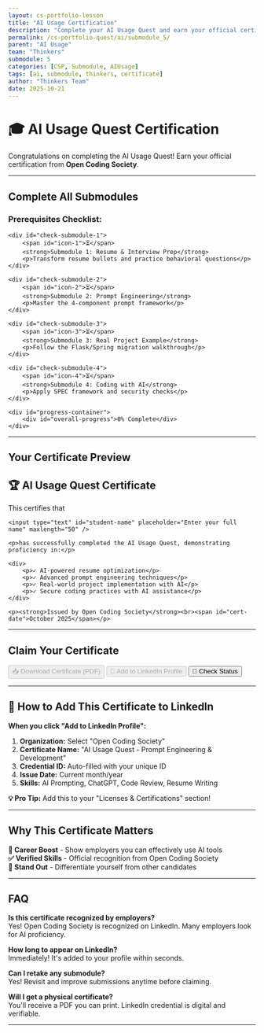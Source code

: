 ```yaml
---
layout: cs-portfolio-lesson
title: "AI Usage Certification"
description: "Complete your AI Usage Quest and earn your official certification from Open Coding Society. Add it to your LinkedIn profile to showcase your skills."
permalink: /cs-portfolio-quest/ai/submodule_5/
parent: "AI Usage"
team: "Thinkers"
submodule: 5
categories: [CSP, Submodule, AIUsage]
tags: [ai, submodule, thinkers, certificate]
author: "Thinkers Team"
date: 2025-10-21
---
```


# 🎓 AI Usage Quest Certification

Congratulations on completing the AI Usage Quest! Earn your official certification from **Open Coding Society**.

---

## Complete All Submodules

<div id="checklist-container">
    <h3>Prerequisites Checklist:</h3>
    
    <div id="check-submodule-1">
        <span id="icon-1">⏳</span>
        <strong>Submodule 1: Resume & Interview Prep</strong>
        <p>Transform resume bullets and practice behavioral questions</p>
    </div>
    
    <div id="check-submodule-2">
        <span id="icon-2">⏳</span>
        <strong>Submodule 2: Prompt Engineering</strong>
        <p>Master the 4-component prompt framework</p>
    </div>
    
    <div id="check-submodule-3">
        <span id="icon-3">⏳</span>
        <strong>Submodule 3: Real Project Example</strong>
        <p>Follow the Flask/Spring migration walkthrough</p>
    </div>
    
    <div id="check-submodule-4">
        <span id="icon-4">⏳</span>
        <strong>Submodule 4: Coding with AI</strong>
        <p>Apply SPEC framework and security checks</p>
    </div>
    
    <div id="progress-container">
        <div id="overall-progress">0% Complete</div>
    </div>
</div>

<div id="status-message"></div>

---

## Your Certificate Preview

<div id="cert-preview">
    <h2>🏆 AI Usage Quest Certificate</h2>
    <p>This certifies that</p>
    
    <input type="text" id="student-name" placeholder="Enter your full name" maxlength="50" />
    
    <p>has successfully completed the AI Usage Quest, demonstrating proficiency in:</p>
    
    <div>
        <p>✓ AI-powered resume optimization</p>
        <p>✓ Advanced prompt engineering techniques</p>
        <p>✓ Real-world project implementation with AI</p>
        <p>✓ Secure coding practices with AI assistance</p>
    </div>
    
    <p><strong>Issued by Open Coding Society</strong><br><span id="cert-date">October 2025</span></p>
</div>

---

## Claim Your Certificate

<button id="download-btn" onclick="downloadCertificate()" disabled>📥 Download Certificate (PDF)</button>
<button id="linkedin-btn" onclick="addToLinkedIn()" disabled>💼 Add to LinkedIn Profile</button>
<button id="verify-btn" onclick="checkCompletion()">🔄 Check Status</button>

---

## 📱 How to Add This Certificate to LinkedIn

**When you click "Add to LinkedIn Profile":**

1. **Organization:** Select "Open Coding Society"
2. **Certificate Name:** "AI Usage Quest - Prompt Engineering & Development"
3. **Credential ID:** Auto-filled with your unique ID
4. **Issue Date:** Current month/year
5. **Skills:** AI Prompting, ChatGPT, Code Review, Resume Writing

**💡 Pro Tip:** Add this to your "Licenses & Certifications" section!

---

## Why This Certificate Matters

**🎯 Career Boost** - Show employers you can effectively use AI tools  
**✅ Verified Skills** - Official recognition from Open Coding Society  
**🌟 Stand Out** - Differentiate yourself from other candidates  

---

## FAQ

**Is this certificate recognized by employers?**  
Yes! Open Coding Society is recognized on LinkedIn. Many employers look for AI proficiency.

**How long to appear on LinkedIn?**  
Immediately! It's added to your profile within seconds.

**Can I retake any submodule?**  
Yes! Revisit and improve submissions anytime before claiming.

**Will I get a physical certificate?**  
You'll receive a PDF you can print. LinkedIn credential is digital and verifiable.

---

<script>
const SUBMODULES = ['submodule-1', 'submodule-2', 'submodule-3', 'submodule-4'];

function checkCompletion() {
    const completion = {};
    SUBMODULES.forEach(m => {
        completion[m] = localStorage.getItem(`ai-${m}-completed`) === 'true';
    });
    
    SUBMODULES.forEach((module, idx) => {
        const item = document.getElementById(`check-${module}`);
        const icon = document.getElementById(`icon-${idx + 1}`);
        if (completion[module]) {
            item.style.background = '#d4edda';
            icon.textContent = '✅';
        } else {
            item.style.background = '#f8f9fa';
            icon.textContent = '⏳';
        }
    });
    
    const completed = SUBMODULES.filter(m => completion[m]).length;
    const percentage = (completed / SUBMODULES.length) * 100;
    const bar = document.getElementById('overall-progress');
    bar.textContent = `${Math.round(percentage)}% Complete`;
    bar.style.width = `${percentage}%`;
    
    const allDone = SUBMODULES.every(m => completion[m]);
    document.getElementById('download-btn').disabled = !allDone;
    document.getElementById('linkedin-btn').disabled = !allDone;
    
    const msg = document.getElementById('status-message');
    if (allDone) {
        msg.style.background = '#d4edda';
        msg.style.color = '#155724';
        msg.textContent = '🎉 All submodules complete! Your certificate is ready!';
    } else {
        const remaining = SUBMODULES.filter(m => !completion[m]).length;
        msg.style.background = '#fff3cd';
        msg.style.color = '#856404';
        msg.textContent = `⏳ ${remaining} submodule${remaining > 1 ? 's' : ''} remaining to unlock certificate.`;
    }
    msg.style.display = 'block';
    msg.style.padding = '15px';
    msg.style.margin = '20px 0';
    msg.style.borderRadius = '8px';
}

function downloadCertificate() {
    const name = document.getElementById('student-name').value.trim();
    if (!name) {
        alert('Please enter your name first!');
        return;
    }
    
    const certId = 'AICERT-' + Date.now() + '-' + Math.random().toString(36).substring(2, 8).toUpperCase();
    localStorage.setItem('ai-quest-certificate', JSON.stringify({
        name: name,
        id: certId,
        date: new Date().toISOString(),
        modules: SUBMODULES
    }));
    
    // Generate simple PDF preview
    const certHTML = `
        <!DOCTYPE html>
        <html>
        <head>
            <title>AI Quest Certificate</title>
            <style>
                body { font-family: Georgia, serif; text-align: center; padding: 50px; }
                .cert { background: white; padding: 60px; max-width: 800px; margin: 0 auto; border: 3px solid #667eea; }
                h1 { font-size: 48px; color: #667eea; }
                .name { font-size: 36px; font-weight: bold; color: #764ba2; margin: 20px 0; }
            </style>
        </head>
        <body>
            <div class="cert">
                <h1>🏆 Certificate of Completion</h1>
                <h2>AI Usage Quest</h2>
                <p>This certifies that</p>
                <div class="name">${name}</div>
                <p>has successfully completed the AI Usage Quest</p>
                <p><strong>Issued by Open Coding Society</strong><br>${new Date().toLocaleDateString()}</p>
                <p style="font-size: 12px; color: #666; margin-top: 40px;">Certificate ID: ${certId}</p>
            </div>
            <script>window.onload = () => setTimeout(() => window.print(), 500);<\/script>
        </body>
        </html>
    `;
    
    const win = window.open('', '_blank');
    win.document.write(certHTML);
    win.document.close();
    
    const msg = document.getElementById('status-message');
    msg.style.background = '#d4edda';
    msg.style.color = '#155724';
    msg.textContent = `✅ Certificate ready! ID: ${certId}`;
    msg.style.display = 'block';
}

function addToLinkedIn() {
    const name = document.getElementById('student-name').value.trim();
    if (!name) {
        alert('Please enter your name and download certificate first!');
        return;
    }
    
    let certId;
    const saved = localStorage.getItem('ai-quest-certificate');
    if (saved) {
        certId = JSON.parse(saved).id;
    } else {
        certId = 'AICERT-' + Date.now() + '-' + Math.random().toString(36).substring(2, 8).toUpperCase();
    }
    
    const url = new URL('https://www.linkedin.com/profile/add');
    url.searchParams.append('startTask', 'CERTIFICATION_NAME');
    url.searchParams.append('name', 'AI Usage Quest - Prompt Engineering & Development');
    url.searchParams.append('organizationName', 'Open Coding Society');
    url.searchParams.append('issueYear', new Date().getFullYear());
    url.searchParams.append('issueMonth', new Date().getMonth() + 1);
    url.searchParams.append('certId', certId);
    url.searchParams.append('certUrl', window.location.origin + '/ai-quest-verify/' + certId);
    
    window.open(url.toString(), '_blank');
    
    const msg = document.getElementById('status-message');
    msg.style.background = '#d4edda';
    msg.style.color = '#155724';
    msg.textContent = '✅ Opening LinkedIn... Follow prompts to add certification!';
    msg.style.display = 'block';
}


function generatePrintableCertificate(certData) {
    const certHTML = `
        <!DOCTYPE html>
        <html>
        <head>
            <title>AI Quest Certificate</title>
            <style>
                body { font-family: Georgia, serif; text-align: center; padding: 50px; }
                .cert { background: white; padding: 60px; max-width: 800px; margin: 0 auto; border: 3px solid #667eea; }
                h1 { font-size: 48px; color: #667eea; }
                .name { font-size: 36px; font-weight: bold; color: #764ba2; margin: 20px 0; }
            </style>
        </head>
        <body>
            <div class="cert">
                <h1>🏆 Certificate of Completion</h1>
                <h2>AI Usage Quest</h2>
                <p>This certifies that</p>
                <div class="name">${certData.name}</div>
                <p>has successfully completed the AI Usage Quest</p>
                <p><strong>Issued by Open Coding Society</strong><br>${new Date(certData.issueDate).toLocaleDateString()}</p>
                <p style="font-size: 12px; color: #666; margin-top: 40px;">Certificate ID: ${certData.id}</p>
            </div>
            <script>window.onload = () => setTimeout(() => window.print(), 500);<\/script>
        </body>
        </html>
    `;
    
    const win = window.open('', '_blank');
    win.document.write(certHTML);
    win.document.close();
}

document.getElementById('cert-date').textContent = new Date().toLocaleDateString('en-US', {
    month: 'long',
    year: 'numeric'
});

document.addEventListener('DOMContentLoaded', checkCompletion);
</script>

